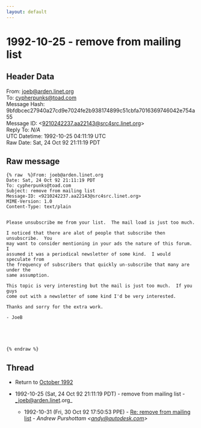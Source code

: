```yaml
---
layout: default
---
```


# 1992-10-25 - remove from mailing list

## Header Data

From: joeb@arden.linet.org<br>
To: cypherpunks@toad.com<br>
Message Hash: 9bfdbcec27940a27cd9e7024fe2b938174899c51cbfa7016369746042e754a55<br>
Message ID: \<9210242237.aa22143@src4src.linet.org\><br>
Reply To: _N/A_<br>
UTC Datetime: 1992-10-25 04:11:19 UTC<br>
Raw Date: Sat, 24 Oct 92 21:11:19 PDT<br>

## Raw message

```
{% raw  %}From: joeb@arden.linet.org
Date: Sat, 24 Oct 92 21:11:19 PDT
To: cypherpunks@toad.com
Subject: remove from mailing list
Message-ID: <9210242237.aa22143@src4src.linet.org>
MIME-Version: 1.0
Content-Type: text/plain


Please unsubscribe me from your list.  The mail load is just too much.

I noticed that there are alot of people that subscribe then unsubscribe.  You
may want to consider mentioning in your ads the nature of this forum.  I
assumed it was a periodical newsletter of some kind.  I would speculate from
the frequency of subscribers that quickly un-subscribe that many are under the
same assumption.

This topic is very interesting but the mail is just too much.  If you guys
come out with a newsletter of some kind I'd be very interested.

Thanks and sorry for the extra work.

- JoeB





{% endraw %}
```

## Thread

+ Return to [October 1992](/archive/1992/10)

+ 1992-10-25 (Sat, 24 Oct 92 21:11:19 PDT) - remove from mailing list - _joeb@arden.linet.org_
  + 1992-10-31 (Fri, 30 Oct 92 17:50:53 PPE) - [Re: remove from mailing list](/archive/1992/10/028104239841ce7ed12abdf25e98b3f8d6f6ed3ca45ae4c095e115cb184c3b35) - _Andrew Purshottam \<andy@autodesk.com\>_

